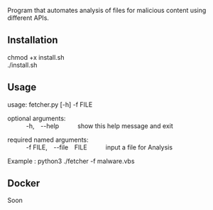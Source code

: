 Program that automates analysis of files for malicious content using different APIs.  

## Installation  
  
chmod +x install.sh  
./install.sh  

## Usage  

usage: fetcher.py [-h] -f FILE  
  
optional arguments:  
&emsp;&emsp;&emsp;-h,&emsp;--help&emsp;&emsp;&emsp;show this help message and exit  
  
required named arguments:  
&emsp;&emsp;&emsp;-f FILE,&emsp;--file&emsp;FILE&emsp;&emsp;&emsp;input a file for Analysis  
  
Example : python3 ./fetcher -f malware.vbs  

## Docker  
  
  Soon  
  
